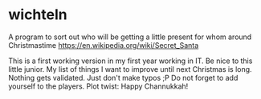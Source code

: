 # wichteln
A program to sort out who will be getting a little present for whom around Christmastime
https://en.wikipedia.org/wiki/Secret_Santa

This is a first working version in my first year working in IT. Be nice to this little junior. My list of things I want to improve until next Christmas is long.
Nothing gets validated. Just don't make typos ;P
Do not forget to add yourself to the players.
Plot twist: Happy Channukkah!
